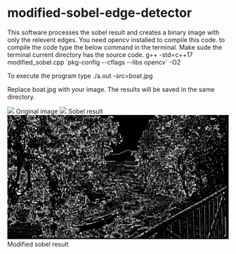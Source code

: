 # modified-sobel-edge-detector
This software processes the sobel result and creates a binary image with only the relevent edges.
You need opencv installed to compile this code.
to compile the code type the below command in the terminal. Make sude the terminal current directory has the source code.
g++ -std=c++17 modified_sobel.cpp \`pkg-config --cflags --libs opencv` -O2

To execute the program type
./a.out -src=boat.jpg

Replace boat.jpg with your image.
The results will be saved in the same directory.

![](boat.jpg)
Original image
![](sobel_result.png)
Sobel result
![](modified_sobel_result.png)
Modified sobel result
